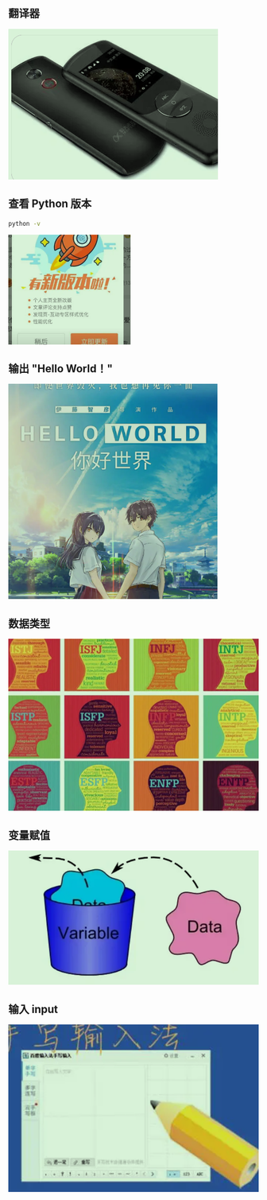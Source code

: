 
## 翻译器
![](images/2022-11-12-07-07-32.png)

## 查看 Python 版本

```sh
python -v
```

![](images/2022-11-12-07-05-36.png)

## 输出 "Hello World！"

![](images/2022-11-12-07-09-12.png)

## 数据类型
![](images/2022-11-12-07-17-59.png)

## 变量赋值
![](images/2022-11-12-18-30-17.png)

## 输入 input
![](images/2022-11-12-18-34-55.png)